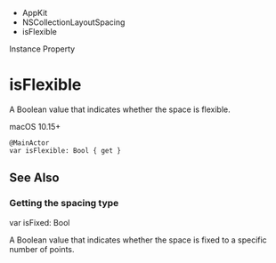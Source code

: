 

- AppKit
- NSCollectionLayoutSpacing
-  isFlexible 

Instance Property

# isFlexible

A Boolean value that indicates whether the space is flexible.

macOS 10.15+

``` source
@MainActor
var isFlexible: Bool { get }
```

## See Also

### Getting the spacing type

var isFixed: Bool

A Boolean value that indicates whether the space is fixed to a specific number of points.

